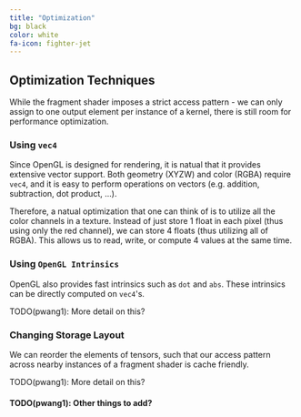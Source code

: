 ```yaml
---
title: "Optimization"
bg: black
color: white
fa-icon: fighter-jet
---
```


## Optimization Techniques

While the fragment shader imposes a strict access pattern - we can only assign to one output element per instance of a kernel, there is still room for performance optimization.

### Using `vec4`

Since OpenGL is designed for rendering, it is natual that it provides extensive vector support. Both geometry (XYZW) and color (RGBA) require `vec4`, and it is easy to perform operations on vectors (e.g. addition, subtraction, dot product, ...).

Therefore, a natual optimization that one can think of is to utilize all the color channels in a texture. Instead of just store 1 float in each pixel (thus using only the red channel), we can store 4 floats (thus utilizing all of RGBA). This allows us to read, write, or compute 4 values at the same time.

### Using `OpenGL Intrinsics`

OpenGL also provides fast intrinsics such as `dot` and `abs`. These intrinsics can be directly computed on `vec4`'s.

TODO(pwang1): More detail on this?

### Changing Storage Layout

We can reorder the elements of tensors, such that our access pattern across nearby instances of a fragment shader is cache friendly.

TODO(pwang1): More detail on this?

#### TODO(pwang1): Other things to add?
